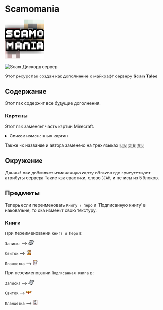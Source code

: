 # Scamomania
![Логотип Ресурспака.](Scamomania/pack.png) 

![Scam Дискорд сервер](https://img.shields.io/discord/1037240667484733471?logo=discord)

Этот ресурспак создан как дополнение к майкрафт серверу **Scam Tales** 


## Содержание
Этот пак содержит все будущие дополнения.

### Картины
Этот пак заменяет часть картин Minecraft.
<details>

<summary>Список измененных картин</summary>

`burning_skull` 

`creebet`

`fighters`

`pigscene`

`skeleton`

`void`

`wanderer`

`wither`

</details>

Также их название и автора заменено на трех языках 🇺🇦 🇬🇧 🇷🇺

## Окружение
Данный пак добавляет измененную карту облаков где присутствуют атрибуты сервера
Такие как свастики, слово `SCAM`, и пенисы из 5 блоков.

## Предметы
Теперь если переименовать `Книгу и перо` и `Подписанную книгу' в наковальне, то она изменит свою текстуру.

### Книги
При переименовании `Книга и Перо` в:

`Записка` --> ![текстура записки.](Scamomania/assets/minecraft/citresewn/cit/renamingbooks/writable_note.png) 

`Свиток` --> ![текстура свитка.](Scamomania/assets/minecraft/citresewn/cit/renamingbooks/writable_svitok.png)

`Планшетка` --> ![текстура планшетки.](Scamomania/assets/minecraft/citresewn/cit/renamingbooks/writable_clipboard.png)

При переименовании `Подписанная книга` в:

`Записка` --> ![текстура записки.](Scamomania/assets/minecraft/citresewn/cit/renamingbooks/written_note.png) 

`Свиток` --> ![текстура свитка.](Scamomania/assets/minecraft/citresewn/cit/renamingbooks/written_svitok.png)

`Планшетка` --> ![текстура планшетки.](Scamomania/assets/minecraft/citresewn/cit/renamingbooks/written_clipboard.png)


